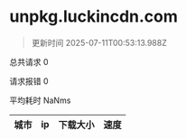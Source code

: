 
  # unpkg.luckincdn.com

  > 更新时间 2025-07-11T00:53:13.988Z
  
  总共请求 0

  请求报错 0

  平均耗时 NaNms

|城市|ip|下载大小|速度|
|-----|----------|---|---|

  